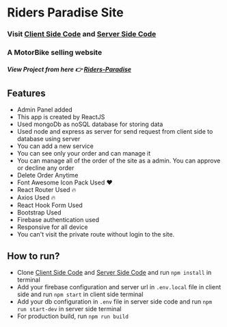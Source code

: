 # Riders Paradise Site

### Visit [Client Side Code](https://github.com/jbmakib/riders-paradise-client) and [Server Side Code](https://github.com/jbmakib/riders-paradise-server)

### A MotorBike selling website

##### View Project from here 👉 [Riders-Paradise](https://riders-paradise-mern.web.app/)

## Features

-   Admin Panel added
-   This app is created by ReactJS
-   Used mongoDb as noSQL database for storing data
-   Used node and express as server for send request from client side to database using server
-   You can add a new service
-   You can see only your order and can manage it
-   You can manage all of the order of the site as a admin. You can approve or decline any order
-   Delete Order Anytime
-   Font Awesome Icon Pack Used ❤
-   React Router Used 🔥
-   Axios Used 🔥
-   React Hook Form Used
-   Bootstrap Used
-   Firebase authentication used
-   Responsive for all device
-   You can't visit the private route without login to the site.

## How to run?

-   Clone [Client Side Code](https://github.com/jbmakib/riders-paradise-client) and [Server Side Code](https://github.com/jbmakib/riders-paradise-server) and run `npm install` in terminal
-   Add your firebase configuration and server url in `.env.local` file in client side and run `npm start` in client side terminal
-   Add your db configuration in `.env` file in server side code and run `npm run start-dev` in server side terminal
-   For production build, run `npm run build`
